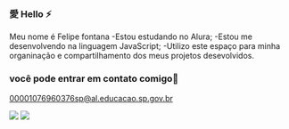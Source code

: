 ### 愛 Hello ⚡

 Meu nome é Felipe fontana
-Estou estudando no Alura;
-Estou me desenvolvendo na linguagem JavaScript;
-Utilizo este espaço para minha organinação  e compartilhamento dos meus projetos desevolvidos.

 ### você  pode entrar em contato comigo📧

 00001076960376sp@al.educacao.sp.gov.br 
 
![](https://media1.tenor.com/m/8zDqiNCpw_UAAAAC/demon-guts.gif)
![](https://media1.tenor.com/m/V4nziH77QWwAAAAd/thorfinn.gif)
